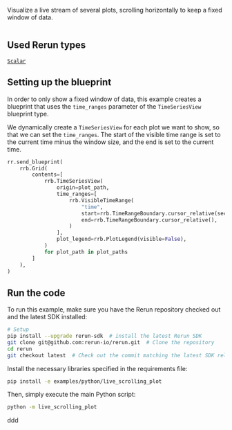 <!--[metadata]
title = "Live Scrolling Plot"
tags = ["Plots", "Live"]
thumbnail = "https://static.rerun.io/live_scrolling_plot/9c9a9b3a4dd1d5e858ba58489f686b5d481cfb2e/480w.png"
thumbnail_dimensions = [480, 270]
-->

Visualize a live stream of several plots, scrolling horizontally to keep a fixed window of data.

<picture>
  <img src="https://static.rerun.io/live_scrolling_plot/9c9a9b3a4dd1d5e858ba58489f686b5d481cfb2e/full.png" alt="">
  <source media="(max-width: 480px)" srcset="https://static.rerun.io/live_scrolling_plot/9c9a9b3a4dd1d5e858ba58489f686b5d481cfb2e/480w.png">
  <source media="(max-width: 768px)" srcset="https://static.rerun.io/live_scrolling_plot/9c9a9b3a4dd1d5e858ba58489f686b5d481cfb2e/768w.png">
  <source media="(max-width: 1024px)" srcset="https://static.rerun.io/live_scrolling_plot/9c9a9b3a4dd1d5e858ba58489f686b5d481cfb2e/1024w.png">
  <source media="(max-width: 1200px)" srcset="https://static.rerun.io/live_scrolling_plot/9c9a9b3a4dd1d5e858ba58489f686b5d481cfb2e/1200w.png">
</picture>

## Used Rerun types
[`Scalar`](https://www.rerun.io/docs/reference/types/archetypes/scalar)

## Setting up the blueprint

In order to only show a fixed window of data, this example creates a blueprint that uses
the `time_ranges` parameter of the `TimeSeriesView` blueprint type.

We dynamically create a `TimeSeriesView` for each plot we want to show, so that we can
set the `time_ranges`. The start of the visible time range is set to the current time
minus the window size, and the end is set to the current time.

```python
rr.send_blueprint(
    rrb.Grid(
        contents=[
            rrb.TimeSeriesView(
                origin=plot_path,
                time_ranges=[
                    rrb.VisibleTimeRange(
                        "time",
                        start=rrb.TimeRangeBoundary.cursor_relative(seconds=-args.window_size),
                        end=rrb.TimeRangeBoundary.cursor_relative(),
                    )
                ],
                plot_legend=rrb.PlotLegend(visible=False),
            )
            for plot_path in plot_paths
        ]
    ),
)

```

## Run the code
To run this example, make sure you have the Rerun repository checked out and the latest SDK installed:
```bash
# Setup
pip install --upgrade rerun-sdk  # install the latest Rerun SDK
git clone git@github.com:rerun-io/rerun.git  # Clone the repository
cd rerun
git checkout latest  # Check out the commit matching the latest SDK release
```
Install the necessary libraries specified in the requirements file:
```bash
pip install -e examples/python/live_scrolling_plot
```

Then, simply execute the main Python script:
```bash
python -m live_scrolling_plot
```
ddd
